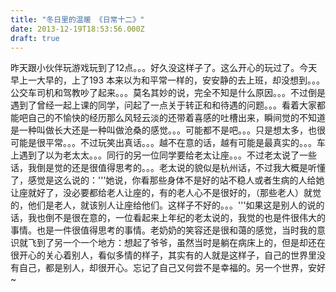 ```yaml
---
title: "冬日里的温暖 《日常十二》"
date: 2013-12-19T18:53:56.000Z
draft: true
---
```

昨天跟小伙伴玩游戏玩到了12点。。。好久没这样子了。这么开心的玩过了。今天早上一大早的，上了193 本来以为和平常一样的，安安静的去上班，却没想到。。。公交车司机和驾教吵了起来。。。莫名其妙的说，完全不知是什么原因。。。不过倒是遇到了曾经一起上课的同学，问起了一点关于转正和和待遇的问题。。。看着大家都能吧自己的不愉快的经历那么风轻云淡的还带着喜感的吐槽出来，瞬间觉的不知道是一种叫做长大还是一种叫做沧桑的感觉。。。可能都不是吧。。。只是想太多，也很可能是很平常。。。不过玩笑出真话。。。越不在意的话，越有可能是最真实的。。。车上遇到了以为老太太。。。同行的另一位同学要给老太让座。。。不过老太说了一些话，我倒是觉的还是很值得思考的。。。老太说的貌似是杭州话，不过我大概是听懂了，感觉是这么说的：'''她说，你看那些身体不是好的站不稳人或者生病的人给她让座就好了，没必要都给老人让座的，有的老人心不是很好的，（那些老人）就觉的，他们是老人，就该别人让座给他们。这样子不好的。。。'''如果这是别人的说的话，我也倒不是很在意的，一位看起来上年纪的老太说的，我觉的也是件很伟大的事情。也是一件很值得思考的事情。老奶奶的笑容还是很和蔼的感觉，当时我的意识就飞到了另一个一个地方：想起了爷爷，虽然当时是躺在病床上的，但是却还在很开心的关心着别人，看似多情的样子，其实有的人就是这样子，自己的世界里没有自己，都是别人，却很开心。忘记了自己又何尝不是幸福的。另一个世界，安好~